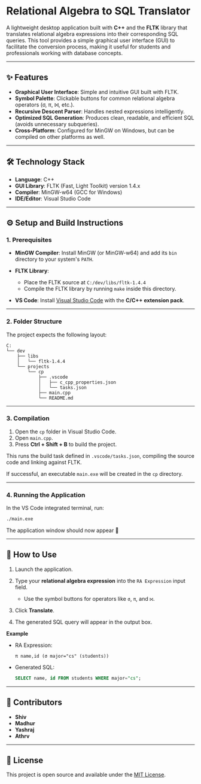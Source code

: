 # Relational Algebra to SQL Translator

A lightweight desktop application built with **C++** and the **FLTK** library that translates relational algebra expressions into their corresponding SQL queries.
This tool provides a simple graphical user interface (GUI) to facilitate the conversion process, making it useful for students and professionals working with database concepts.

---

## ✨ Features

* **Graphical User Interface**: Simple and intuitive GUI built with FLTK.
* **Symbol Palette**: Clickable buttons for common relational algebra operators (σ, π, ⨝, etc.).
* **Recursive Descent Parser**: Handles nested expressions intelligently.
* **Optimized SQL Generation**: Produces clean, readable, and efficient SQL (avoids unnecessary subqueries).
* **Cross-Platform**: Configured for MinGW on Windows, but can be compiled on other platforms as well.

---

## 🛠 Technology Stack

* **Language**: C++
* **GUI Library**: FLTK (Fast, Light Toolkit) version 1.4.x
* **Compiler**: MinGW-w64 (GCC for Windows)
* **IDE/Editor**: Visual Studio Code

---

## ⚙️ Setup and Build Instructions

### 1. Prerequisites

* **MinGW Compiler**: Install MinGW (or MinGW-w64) and add its `bin` directory to your system's `PATH`.
* **FLTK Library**:

  * Place the FLTK source at `C:/dev/libs/fltk-1.4.4`
  * Compile the FLTK library by running `make` inside this directory.
* **VS Code**: Install [Visual Studio Code](https://code.visualstudio.com/) with the **C/C++ extension pack**.

---

### 2. Folder Structure

The project expects the following layout:

```
C:
└── dev
    ├── libs
    │   └── fltk-1.4.4
    └── projects
        └── cp
            ├── .vscode
            │   ├── c_cpp_properties.json
            │   └── tasks.json
            ├── main.cpp
            └── README.md
```

---

### 3. Compilation

1. Open the `cp` folder in Visual Studio Code.
2. Open `main.cpp`.
3. Press **Ctrl + Shift + B** to build the project.

This runs the build task defined in `.vscode/tasks.json`, compiling the source code and linking against FLTK.

If successful, an executable `main.exe` will be created in the `cp` directory.

---

### 4. Running the Application

In the VS Code integrated terminal, run:

```bash
./main.exe
```

The application window should now appear 🎉

---

## 🚀 How to Use

1. Launch the application.
2. Type your **relational algebra expression** into the `RA Expression` input field.

   * Use the symbol buttons for operators like `σ`, `π`, and `⨝`.
3. Click **Translate**.
4. The generated SQL query will appear in the output box.

**Example**

* RA Expression:

  ```
  π name,id (σ major="cs" (students))
  ```
* Generated SQL:

  ```sql
  SELECT name, id FROM students WHERE major="cs";
  ```

---

## 👥 Contributors

* **Shiv**
* **Madhur**
* **Yashraj**
* **Athrv**

---

## 📜 License

This project is open source and available under the [MIT License](LICENSE).
